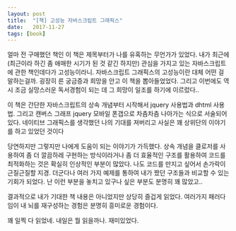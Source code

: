 ```yaml
---
layout: post
title:  "[책] 고성능 자바스크립트 그래픽스"
date:   2017-11-27
tags: [book]
---
```


  얼마 전 구매했던 책인 이 책은 제목부터가 나를 유혹하는 무언가가 있었다. 내가 최근에(최근이라 하긴 좀 애매한 시기가 된 것 같긴 하지만) 관심을 가지고 있는 자바스크립트에 관한 책인데다가 고성능이라니. 자바스크립트 그래픽스의 고성능이란 대체 어떤 걸 말하는걸까. 굉장히 른 궁금증과 희망을 안고 이 책을 뽑아들었었다.
  그리고 이번에도 역시 조금 실망스러운 독서경험이 되는 데 그 희망이 일조를 하기에 이르렀다..
  
  이 책은 간단한 자바스크립트의 상속 개념부터 시작해서 jquery 사용법과 dhtml 사용법. 그리고 캔버스 그래프 jquery 모바일 폰갭으로 차츰차츰 나아가는 식으로 서술되어있다. 네이티브 그래픽스를 생각했던 나의 기대를 져버리고 사실은 꽤 상위단의 이야기를 하고 있었던 것이다
  
  당연하지만 그렇지만 나에게 도움이 되는 이야기가 가득했다. 상속 개념을 클로저를 사용하여 좀 더 깔끔하레 구현하는 방식이라거나 좀 더 효율적인 구조를 활용하여 코드를 최적화하는 것은 확실히 인상적인 부분이 많았다. 나도 코드를 만지고 싶어서 손가락이 근질근질할 지경. 더군다나 여러 가지 예제를 통하여 내가 짰던 구조들과 비교할 수 있는 기회가 되었다. 난 이런 부분을 놓치고 있구나 싶은 부분도 분명히 꽤 많았고..
  
  결과적으로 내가 기대한 책 내용은 아니었지만 상당히 즐겁게 읽었다. 여러가지 패러다임이 내 뇌를 재구성하는 경험은 분명히 흥미로운 경험이다.
  
  꽤 일찍 다 읽었네. 내일은 뭘 읽을까나. 재미있었다.
